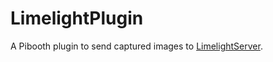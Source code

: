 # LimelightPlugin
A Pibooth plugin to send captured images to [LimelightServer](https://github.com/LimelightPB/LimelightServer).

